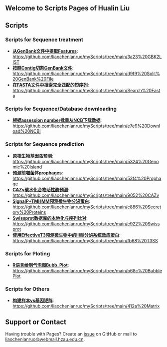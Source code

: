 ## Welcome to Scripts Pages of Hualin Liu

## Scripts

### Scripts for Sequence treatment
- **[从GenBank文件中提取Features](https://www.liaochenlanruo.fun/post/3a23.html)**: https://github.com/liaochenlanruo/myScripts/tree/main/3a23%20GBK2LIST
- **[按照Contig切割GenBank文件](https://www.liaochenlanruo.fun/post/d9f9.html)**: https://github.com/liaochenlanruo/myScripts/tree/main/d9f9%20Split%20GenBank%20File
- **[在FASTA文件中搜索完全匹配的短序列](https://www.liaochenlanruo.fun/post/6a93.html)**: https://github.com/liaochenlanruo/myScripts/tree/main/Search%20Fasta
 
### Scripts for Sequence/Database downloading
- **[根据assession number批量从NCB下载数据](https://www.liaochenlanruo.fun/post/e7e9.html)**: https://github.com/liaochenlanruo/myScripts/tree/main/e7e9%20Download%20NCBI

### Scripts for Sequence prediction
- **[原核生物基因岛预测](https://www.liaochenlanruo.fun/post/5324.html)**: https://github.com/liaochenlanruo/myScripts/tree/main/5324%20Genomic%20Island
- **[预测前噬菌体prophages](https://www.liaochenlanruo.fun/post/53f4.html)**: https://github.com/liaochenlanruo/myScripts/tree/main/53f4%20Prophage
- **[CAZy碳水化合物活性酶预测](https://www.liaochenlanruo.fun/post/9052.html)**: https://github.com/liaochenlanruo/myScripts/tree/main/9052%20CAZy
- **[SignalP+TMHMM预测微生物分泌蛋白](https://www.liaochenlanruo.fun/post/c886.html)**: https://github.com/liaochenlanruo/myScripts/tree/main/c886%20Secretory%20Proteins
- **[Swissprot数据库的本地化与序列比对](https://www.liaochenlanruo.fun/post/e922.html)**: https://github.com/liaochenlanruo/myScripts/tree/main/e922%20Swissprot
- **[使用EffectiveT3预测微生物中的III型分泌系统效应蛋白](https://www.liaochenlanruo.fun/post/fb68.html)**: https://github.com/liaochenlanruo/myScripts/tree/main/fb68%20T3SS

### Scripts for Ploting 

- **[R语言绘制气泡图Bubb_Plot](https://www.liaochenlanruo.fun/post/b68c.html)**: https://github.com/liaochenlanruo/myScripts/tree/main/b68c%20BubblePlot

### Scripts for Others 
- **[构建样本vs基因矩阵](https://www.liaochenlanruo.fun/post/412a.html)**: https://github.com/liaochenlanruo/myScripts/tree/main/412a%20Matrix

## Support or Contact

Having trouble with Pages? Create an [issue](https://github.com/liaochenlanruo/myScripts/issues) on GitHub or mail to liaochenlanruo@webmail.hzau.edu.cn.
